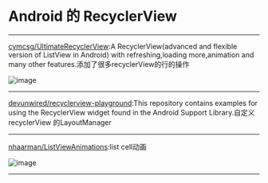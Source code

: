 
# Android 的 RecyclerView


---
[cymcsg/UltimateRecyclerView](https://github.com/cymcsg/UltimateRecyclerView):A RecyclerView(advanced and flexible version of ListView in Android) with refreshing,loading more,animation and many other features.添加了很多recyclerView的行的操作

![image](https://camo.githubusercontent.com/853a63ecd7ea3f4dcc9262fff4e0b30ff8751a33/68747470733a2f2f627974656275636b65742e6f72672f6d61727368616c6368656e2f696d616765732f7261772f343462656231363231323163373139656134303934626437656131633966306364376465346330342f756c74696d61746572656379636c6572766965772f756c74696d6174655f72656379636c65727669657731312e676966)     
 

---
[devunwired/recyclerview-playground](https://github.com/devunwired/recyclerview-playground):This repository contains examples for using the RecyclerView widget found in the Android Support Library.自定义recyclerView 的LayoutManager

---
[nhaarman/ListViewAnimations](https://github.com/nhaarman/ListViewAnimations):list cell动画

![image](https://raw.githubusercontent.com/nhaarman/ListViewAnimations/gh-pages/images/dynamiclistview.gif)     
 

---
